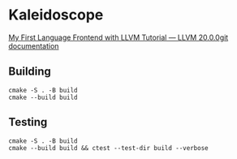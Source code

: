 # Kaleidoscope

[My First Language Frontend with LLVM Tutorial — LLVM 20.0.0git documentation](https://llvm.org/docs/tutorial/MyFirstLanguageFrontend/index.html)

## Building

```console
cmake -S . -B build
cmake --build build
```

## Testing

```console
cmake -S . -B build
cmake --build build && ctest --test-dir build --verbose
```
